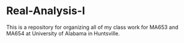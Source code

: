 # Real-Analysis-I
This is a repository for organizing all of my class work for MA653 and MA654 at University of Alabama in Huntsville.
